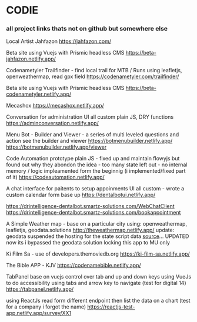 # CODIE 
### all project links thats not on github but somewhere else

Local Artist
Jahfazon
https://jahfazon.com/

Beta site using Vuejs with Prismic headless CMS
https://beta-jahfazon.netlify.app/

Codenametyler Trailfinder - find local trail for MTB / Runs
using leafletjs, openweathermap, read gpx field
https://codenametyler.com/trailfinder/

Beta site using Vuejs with Prismic headless CMS
https://beta-codenametyler.netlify.app/

Mecashox
https://mecashox.netlify.app/

Conversation for administration UI
all custom plain JS, DRY functions
https://adminconversation.netlify.app/

Menu Bot - Builder and Viewer - a series of multi leveled questions and action see the builder and viewer
https://botmenubuilder.netlify.app/
https://botmenubuilder.netlify.app/viewer

Code Automation prototype
plain JS - fixed up and maintain flowyjs but found out why they abondon the idea - too many state left out - no internal memory / logic impleamented form the beginnig (i implemented/fixed part of it)
https://codeautomation.netlify.app/

A chat interface for paitents to setup appoinments UI
all custom - wrote a custom calendar form base up 
https://dentalbotui.netlify.app/

https://drintelligence-dentalbot.smartz-solutions.com/WebChatClient
https://drintelligence-dentalbot.smartz-solutions.com/bookappointment

A Simple Weather map - base on a particular city using: openweathermap, leafletjs, geodata.solutions
http://theweathermap.netlify.app/
update: geodata suspended the hosting for the state script data [source]([https://www.google.com](https://gist.github.com/Alexander-Pop/b363834dfff22f0f12ba66cf6a517a9f)https://gist.github.com/Alexander-Pop/b363834dfff22f0f12ba66cf6a517a9f)... UPDATED now its i bypassed the geodata solution locking this app to MU only

Ki Film Sa - use of developers.themoviedb.org
https://ki-film-sa.netlify.app/

The Bible APP - KJV
https://codenamebible.netlify.app/


TabPanel base on vuejs control over tab and up and down keys
using VueJs to do accessibility using tabs and arrow key to navigate (test for digital 14)
https://tabpanel.netlify.app/

using ReactJs read form different endpoint then list the data on a chart (test for a company i forgot the name)
https://reactjs-test-app.netlify.app/survey/XX1


